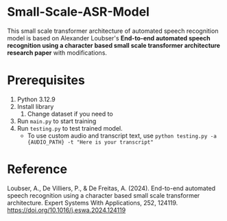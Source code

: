 # Small-Scale-ASR-Model
This small scale transformer architecture of automated speech recognition model is based on Alexander Loubser's **End-to-end automated speech recognition using a character based small scale transformer architecture research paper** with modifications.

# Prerequisites
1. Python 3.12.9
2. Install library
    1. Change dataset if you need to
4. Run `main.py` to start training
5. Run `testing.py` to test trained model.
    - To use custom audio and transcript text, use `python testing.py -a {AUDIO_PATH} -t "Here is your transcript"`

# Reference
Loubser, A., De Villiers, P., & De Freitas, A. (2024). End-to-end automated speech recognition using a character based small scale transformer architecture. Expert Systems With Applications, 252, 124119. https://doi.org/10.1016/j.eswa.2024.124119
